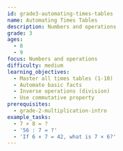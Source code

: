 ```yaml
---
id: grade3-automating-times-tables
name: Automating Times Tables
description: Numbers and operations
grade: 3
ages:
  - 8
  - 9
focus: Numbers and operations
difficulty: medium
learning_objectives:
  - Master all times tables (1-10)
  - Automate basic facts
  - Inverse operations (division)
  - Use commutative property
prerequisites:
  - grade-2-multiplication-intro
example_tasks:
  - 7 × 8 = ?
  - '56 : 7 = ?'
  - 'If 6 × 7 = 42, what is 7 × 6?'
---
```

